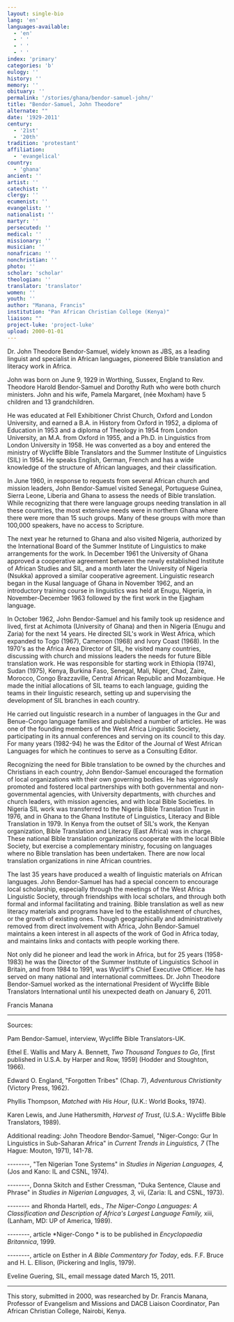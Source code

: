 ```yaml
---
layout: single-bio
lang: 'en'
languages-available:
  - 'en'
  - ' '
  - ' '
  - ' '
index: 'primary'
categories: 'b'
eulogy: ''
history: ''
memory: ''
obituary: ''
permalink: '/stories/ghana/bendor-samuel-john/'
title: "Bendor-Samuel, John Theodore"
alternate: ""
date: '1929-2011'
century:
  - '21st'
  - '20th'
tradition: 'protestant'
affiliation:
  - 'evangelical'
country:
  - 'ghana'
ancient: ''
artist: ''
catechist: ''
clergy: ''
ecumenist: ''
evangelist: ''
nationalist: ''
martyr: ''
persecuted: ''
medical: ''
missionary: ''
musician: ''
nonafrican: ''
nonchristian: ''
photo: ''
scholar: 'scholar'
theologian: ''
translator: 'translator'
women: ''
youth: ''
author: "Manana, Francis"
institution: "Pan African Christian College (Kenya)"
liaison: ""
project-luke: 'project-luke'
upload: 2000-01-01
---
```




Dr. John Theodore Bendor-Samuel, widely known as JBS, as a leading linguist and specialist in African languages, pioneered Bible translation and literacy work in Africa.

John was born on June 9, 1929 in Worthing, Sussex, England to Rev. Theodore Harold Bendor-Samuel and Dorothy Ruth who were both church ministers. John and his wife, Pamela Margaret, (n&eacute;e Moxham) have 5 children and 13 grandchildren.

He was educated at Fell Exhibitioner Christ Church, Oxford and London University, and earned a B.A. in History from Oxford in 1952, a diploma of Education in 1953 and a diploma of Theology in 1954 from London University, an M.A. from Oxford in 1955, and a Ph.D. in Linguistics  from London University in 1958. He was converted as a boy and entered the ministry of Wycliffe Bible Translators and the Summer Institute of Linguistics (SIL) in 1954. He speaks English, German, French and has a wide knowledge of the structure of African languages, and their classification.

In June 1960, in response to requests from several African church and mission leaders, John Bendor-Samuel visited Senegal, Portuguese Guinea, Sierra Leone, Liberia and Ghana to assess the needs of Bible translation.  While recognizing that there were language groups needing translation in all these countries, the most extensive needs were in northern Ghana where there were more than 15 such groups. Many of these groups with more than 100,000 speakers, have no access to Scripture.

The next year he returned to Ghana and also visited Nigeria, authorized by the International Board of the Summer Institute of Linguistics to make arrangements for the work. In December 1961 the University of Ghana approved a cooperative agreement between the newly established Institute of African Studies and SIL, and a month later the University of Nigeria (Nsukka) approved a similar cooperative agreement. Linguistic research began in the Kusal language of Ghana in November 1962, and an introductory training course in linguistics was held at Enugu, Nigeria, in November-December 1963 followed by the first work in the Ejagham language.

In October 1962, John Bendor-Samuel and his family took up residence and lived, first at Achimota (University of Ghana) and then in Nigeria (Enugu and Zaria) for the next 14 years.  He directed SIL's work in West Africa, which expanded to Togo (1967), Cameroon (1968) and Ivory Coast (1968). In the 1970's as the Africa Area Director of SIL, he visited many countries, discussing with church and missions leaders the needs for future Bible translation work. He was responsible for starting work in Ethiopia (1974), Sudan (1975), Kenya, Burkina Faso, Senegal, Mali, Niger, Chad, Zaire, Morocco, Congo Brazzaville, Central African Republic and Mozambique.  He made the initial allocations of SIL teams to each language, guiding the teams in their linguistic research, setting up and supervising the development of SIL branches in each country.

He carried out linguistic research in a number of languages in the Gur and Benue-Congo language families and published a number of articles. He was one of the founding members of the West Africa Linguistic Society, participating in its annual conferences and serving on its council to this day. For many years (1982-94) he was the Editor of the Journal of West African Languages for which he continues to serve as a Consulting Editor.

Recognizing the need for Bible translation to be owned by the churches and Christians in each country, John Bendor-Samuel encouraged the formation of local organizations with their own governing bodies. He has vigorously promoted and fostered local partnerships with both governmental and non-governmental agencies, with University departments, with churches and church leaders, with mission agencies, and with local Bible Societies.  In Nigeria SIL work was transferred to the Nigeria Bible Translation Trust in 1976, and in Ghana to the Ghana Institute of Linguistics, Literacy and Bible Translation in 1979. In Kenya from the outset of SIL's work, the Kenyan organization, Bible Translation and Literacy (East Africa) was in charge. These national Bible translation organizations cooperate with the local Bible Society, but exercise a complementary ministry, focusing on languages where no Bible translation has been undertaken. There are now local translation organizations in nine African countries.

The last 35 years have produced a wealth of linguistic materials on African languages.  John Bendor-Samuel has had a special concern to encourage local scholarship, especially through the meetings of the West Africa Linguistic Society, through friendships with local scholars, and through both formal and informal facilitating and training.  Bible translation as well as new literacy materials and programs have led to the establishment of churches, or the growth of existing ones.  Though geographically and administratively removed from direct involvement with Africa, John Bendor-Samuel maintains a keen interest in all aspects of the work of God in Africa today, and maintains links and contacts with people working there.

Not only did he pioneer and lead the work in Africa, but for 25 years (1958-1983) he was the Director of the Summer Institute of Linguistics School in Britain, and from 1984 to 1991, was Wycliff's Chief Executive Officer.  He has served on many national and international committees.  Dr. John Theodore Bendor-Samuel worked as the international President of Wycliffe Bible Translators International until his unexpected death on January 6, 2011.

Francis Manana

---

Sources:

Pam Bendor-Samuel, interview, Wycliffe Bible Translators-UK.

Ethel E. Wallis and  Mary A. Bennett, *Two Thousand Tongues to Go*, [first published in U.S.A. by Harper and Row, 1959] (Hodder and Stoughton, 1966).

Edward O. England, "Forgotten Tribes" (Chap. 7), *Adventurous Christianity* (Victory Press, 1962).

Phyllis Thompson, *Matched with His Hour*, (U.K.: World Books, 1974).

Karen Lewis, and June Hathersmith, *Harvest of Trust*, (U.S.A.: Wycliffe Bible Translators, 1989).

Additional reading:
John Theodore Bendor-Samuel, "Niger-Congo: Gur In Linguistics in Sub-Saharan Africa" in *Current Trends in Linguistics, 7* (The Hague: Mouton, 1971), 141-78.

--------, "Ten Nigerian Tone Systems" in *Studies in Nigerian Languages, 4,* (Jos and Kano: IL and CSNL, 1974).

--------, Donna Skitch and Esther Cressman, "Duka Sentence, Clause and Phrase" in *Studies in Nigerian Languages, 3,* vii, (Zaria: IL and CSNL, 1973).

-------- and Rhonda Hartell, eds., *The Niger-Congo Languages: A Classification and Description of Africa's Largest Language Family,* xiii, (Lanham, MD: UP of America, 1989).

--------, article *Niger-Congo * is to be published in *Encyclopaedia Britannica*, 1999.

--------, article on Esther in *A Bible Commentary for Today*, eds. F.F. Bruce and H. L. Ellison, (Pickering and Inglis, 1979).

Eveline Guering, SIL, email message dated March 15, 2011.

---

This story, submitted in 2000, was researched by Dr. Francis Manana, Professor of Evangelism and Missions and DACB Liaison Coordinator, Pan African Christian College, Nairobi, Kenya.
